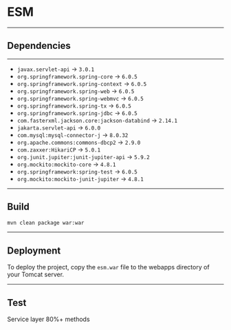 # ESM

---
## Dependencies

---
* `javax.servlet-api` -> `3.0.1`
* `org.springframework.spring-core` -> `6.0.5`
* `org.springframework.spring-context` -> `6.0.5`
* `org.springframework.spring-web` -> `6.0.5`
* `org.springframework.spring-webmvc` -> `6.0.5`
* `org.springframework.spring-tx` -> `6.0.5`
* `org.springframework.spring-jdbc` -> `6.0.5`
* `com.fasterxml.jackson.core:jackson-databind` -> `2.14.1`
* `jakarta.servlet-api` -> `6.0.0`
* `com.mysql:mysql-connector-j` -> `8.0.32`
* `org.apache.commons:commons-dbcp2` -> `2.9.0`
* `com.zaxxer:HikariCP` -> `5.0.1`
* `org.junit.jupiter:junit-jupiter-api` -> `5.9.2`
* `org.mockito:mockito-core` -> `4.8.1`
* `org.springframework:spring-test` -> `6.0.5`
* `org.mockito:mockito-junit-jupiter` -> `4.8.1`

---
## Build
```bash
mvn clean package war:war
```

---
## Deployment
To deploy the project, copy the `esm.war` file to the webapps directory of your Tomcat server.

---
## Test
Service layer 80%+ methods 